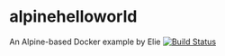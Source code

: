 # alpinehelloworld
An Alpine-based Docker example by Elie
[![Build Status](http://192.168.56.9:8080/job/alpinehelloworld/badge/icon)](http://192.168.56.9:8080/job/alpinehelloworld/)
